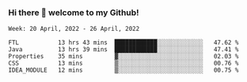 ### Hi there 👋 welcome to my Github! 

<!--START_SECTION:waka-->
```text
Week: 20 April, 2022 - 26 April, 2022

FTL           13 hrs 43 mins  ████████████░░░░░░░░░░░░░   47.62 % 
Java          13 hrs 39 mins  ████████████░░░░░░░░░░░░░   47.41 % 
Properties    35 mins         ▓░░░░░░░░░░░░░░░░░░░░░░░░   02.03 % 
CSS           13 mins         ▒░░░░░░░░░░░░░░░░░░░░░░░░   00.76 % 
IDEA_MODULE   12 mins         ▒░░░░░░░░░░░░░░░░░░░░░░░░   00.75 % 
```
<!--END_SECTION:waka-->
